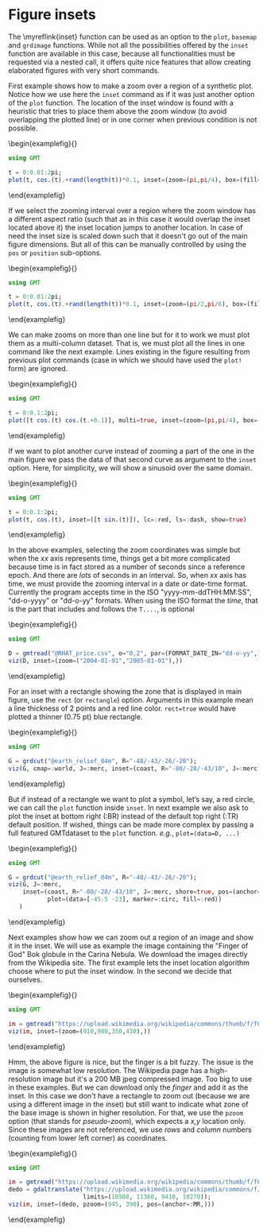 # Figure insets

The \myreflink{inset} function can be used as an option to the `plot`, `basemap` and `grdimage`
functions. While not all the possibilities offered by the `inset` function are available in this case,
because all functionalities  must be requested via a nested call, it offers quite nice features that
allow creating elaborated figures with very short commands.

First example shows how to make a zoom over a region of a synthetic plot. Notice how we use here
the `inset` command as if it was just another option of the `plot` function. The location of the inset
window is found with a heuristic that tries  to place them above the zoom window (to avoid overlapping
the plotted line) or in one corner when previous condition is not possible.

\begin{examplefig}{}
```julia
using GMT

t = 0:0.01:2pi;
plot(t, cos.(t).+rand(length(t))*0.1, inset=(zoom=(pi,pi/4), box=(fill=:lightblue,)), show=true)
```
\end{examplefig}

If we select the zooming interval over a region where the zoom window has a different aspect ratio
(such that as in this case it would overlap the inset located above it) the inset location jumps
to another location. In case of need the inset size is scaled down such that it doesn't go out of
the main figure dimensions. But all of this can be manually controlled by using the `pos` or `position`
sub-options.

\begin{examplefig}{}
```julia
using GMT

t = 0:0.01:2pi;
plot(t, cos.(t).+rand(length(t))*0.1, inset=(zoom=(pi/2,pi/6), box=(fill=:lightblue,)), show=true)
```
\end{examplefig}


We can make zooms on more than one line but for it to work we must plot them as a multi-column dataset.
That is, we must plot all the lines in one command like the next example. Lines existing in the figure
resulting from previous plot commands (case in which we should have used the `plot!` form) are ignored.

\begin{examplefig}{}
```julia
using GMT

t = 0:0.1:2pi;
plot([t cos.(t) cos.(t.+0.1)], multi=true, inset=(zoom=(pi,pi/4), box=(fill=:lightblue,)), show=true)
```
\end{examplefig}


If we want to plot another curve instead of zooming a part of the one in the main figure we pass
the data of that second curve as argument to the `inset` option. Here, for simplicity, we will
show a sinusoid over the same domain.


\begin{examplefig}{}
```julia
using GMT

t = 0:0.1:2pi;
plot(t, cos.(t), inset=([t sin.(t)]), lc=:red, ls=:dash, show=true)
```
\end{examplefig}


In the above examples, selecting the zoom coordinates was simple but when the _xx_ axis represents time,
things get a bit more complicated because time is in fact stored as a number of seconds since a reference
epoch. And there are _lots_ of seconds in an interval. So, when _xx_ axis has time, we must provide the zooming
interval in a date or date-time format. Currently the program accepts time in the ISO "yyyy-mm-ddTHH:MM:SS",
"dd-o-yyyy" or "dd-o-yy" formats. When using the ISO format the _time_, that is the part that includes and
follows the `T....`, is optional


\begin{examplefig}{}
```julia
using GMT

D = gmtread("@RHAT_price.csv", o="0,2", par=(FORMAT_DATE_IN="dd-o-yy",))
viz(D, inset=(zoom=("2004-01-01","2005-01-01"),))
```
\end{examplefig}


For an inset with a rectangle showing the zone that is displayed in main figure, use the `rect` (or `rectangle`)
option. Arguments in this example mean a line thickness of 2 points and a red line color. `rect=true` would
have plotted a thinner (0.75 pt) blue rectangle.

\begin{examplefig}{}
```julia
using GMT

G = grdcut("@earth_relief_04m", R="-48/-43/-26/-20");
viz(G, cmap=:world, J=:merc, inset=(coast, R="-80/-28/-43/10", J=:merc, shore=true, ocean=:blue, rect=(2,:red)))
```
\end{examplefig}


But if instead of a rectangle we want to plot a symbol, let’s say, a red circle, we can call the `plot` function
inside `inset`. In next example we also ask to plot the inset at bottom right (:BR) instead of the default
top right (:TR) default position. If wished, things can be made more complex by passing a full featured GMTdataset
to the `plot` function. _e.g._, `plot=(data=D, ...)`

\begin{examplefig}{}
```julia
using GMT

G = grdcut("@earth_relief_04m", R="-48/-43/-26/-20");
viz(G, J=:merc,
    inset=(coast, R="-80/-28/-43/10", J=:merc, shore=true, pos=(anchor=:BR,),
           plot=(data=[-45.5 -23], marker=:circ, fill=:red))
   )
```
\end{examplefig}


Next examples show how we can zoom out a region of an image and show it in the inset. We will use
as example the image containing the "Finger of God" Bok globule in the Carina Nebula. We download
the images directly from the Wikipedia site. The first example lets the inset location algorithm
choose where to put the inset window. In the second we decide that ourselves.

\begin{examplefig}{}
```julia
using GMT

im = gmtread("https://upload.wikimedia.org/wikipedia/commons/thumb/f/f8/NGC_3372a-full.jpg/2560px-NGC_3372a-full.jpg")
viz(im, inset=(zoom=(910,980,350,430),))
```
\end{examplefig}


Hmm, the above figure is nice, but the finger is a bit fuzzy. The issue is the image is somewhat low resolution.
The Wikipedia page has a high-resolution image but it's a 200 MB jpeg compressed image. Too big to use in these
examples. But we can download only the _finger_ and add it as the inset. In this case we don't have a rectangle
to zoom out (because we are using a different image in the inset) but still want to indicate what zone of the
base image is shown in higher resolution. For that, we use the `pzoom` option (that stands for _pseudo-zoom_),
which expects a _x,y_ location only. Since these images are not referenced, we use _rows_ and _column_ numbers
(counting from lower left corner) as coordinates.


\begin{examplefig}{}
```julia
using GMT

im = gmtread("https://upload.wikimedia.org/wikipedia/commons/thumb/f/f8/NGC_3372a-full.jpg/2560px-NGC_3372a-full.jpg")
dedo = gdaltranslate("https://upload.wikimedia.org/wikipedia/commons/f/f8/NGC_3372a-full.jpg", srcwin=1,
                     limits=(10580, 11360, 9410, 10270));
viz(im, inset=(dedo, pzoom=(945, 390), pos=(anchor=:MR,)))
```
\end{examplefig}
